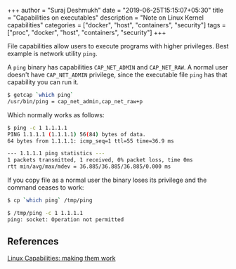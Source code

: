 +++
author = "Suraj Deshmukh"
date = "2019-06-25T15:15:07+05:30"
title = "Capabilities on executables"
description = "Note on Linux Kernel capabilities"
categories = ["docker", "host", "containers", "security"]
tags = ["proc", "docker", "host", "containers", "security"]
+++

File capabilities allow users to execute programs with higher privileges. Best example is network utility `ping`.

A `ping` binary has capabilities `CAP_NET_ADMIN` and `CAP_NET_RAW`. A normal user doesn't have `CAP_NET_ADMIN` privilege, since the executable file `ping` has that capability you can run it.

```bash
$ getcap `which ping`
/usr/bin/ping = cap_net_admin,cap_net_raw+p
```

Which normally works as follows:

```bash
$ ping -c 1 1.1.1.1
PING 1.1.1.1 (1.1.1.1) 56(84) bytes of data.
64 bytes from 1.1.1.1: icmp_seq=1 ttl=55 time=36.9 ms

--- 1.1.1.1 ping statistics ---
1 packets transmitted, 1 received, 0% packet loss, time 0ms
rtt min/avg/max/mdev = 36.885/36.885/36.885/0.000 ms
```

If you copy file as a normal user the binary loses its privilege and the command ceases to work:

```bash
$ cp `which ping` /tmp/ping

$ /tmp/ping -c 1 1.1.1.1
ping: socket: Operation not permitted
```

## References

[Linux Capabilities: making them work](https://www.kernel.org/doc/ols/2008/ols2008v1-pages-163-172.pdf)

